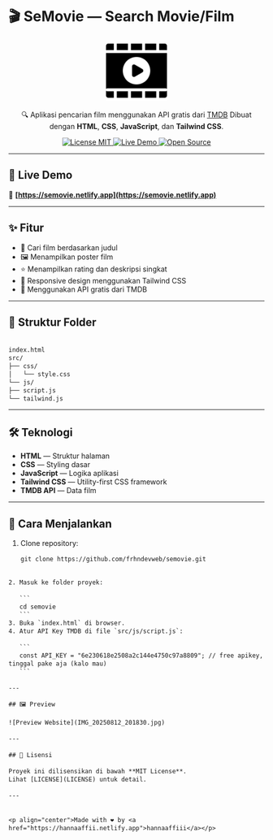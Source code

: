 # 🎬 SeMovie — Search Movie/Film

<p align="center">
  <img src="apple-touch-icon.png" alt="SeMovie Logo" width="120">
</p>

<p align="center">
  🔍 Aplikasi pencarian film menggunakan API gratis dari <a href="https://www.themoviedb.org/">TMDB</a>  
  Dibuat dengan <b>HTML</b>, <b>CSS</b>, <b>JavaScript</b>, dan <b>Tailwind CSS</b>.
</p>

<p align="center">
  <a href="https://github.com/frhndevweb/semovie/blob/main/LICENSE">
    <img src="https://img.shields.io/badge/license-MIT-green.svg" alt="License MIT">
  </a>
  <a href="https://semovie.netlify.app">
    <img src="https://img.shields.io/badge/demo-online-blue.svg" alt="Live Demo">
  </a>
  <a href="https://github.com/frhndevweb/semovie">
    <img src="https://img.shields.io/badge/open%20source-yes-orange.svg" alt="Open Source">
  </a>
</p>

---

## 🚀 Live Demo
🔗 **[https://semovie.netlify.app](https://semovie.netlify.app)**

---

## ✨ Fitur
- 🔎 Cari film berdasarkan judul
- 🖼️ Menampilkan poster film
- ⭐ Menampilkan rating dan deskripsi singkat
- 📱 Responsive design menggunakan Tailwind CSS
- 🔑 Menggunakan API gratis dari TMDB

---

## 📂 Struktur Folder
```

index.html
src/
├── css/
│   └── style.css
└── js/
├── script.js
└── tailwind.js

````

---

## 🛠️ Teknologi
- **HTML** — Struktur halaman
- **CSS** — Styling dasar
- **JavaScript** — Logika aplikasi
- **Tailwind CSS** — Utility-first CSS framework
- **TMDB API** — Data film

---

## 📜 Cara Menjalankan
1. Clone repository:
   ```
   git clone https://github.com/frhndevweb/semovie.git
````

2. Masuk ke folder proyek:

   ```
   cd semovie
   ```
3. Buka `index.html` di browser.
4. Atur API Key TMDB di file `src/js/script.js`:

   ```
   const API_KEY = "6e230618e2508a2c144e4750c97a8809"; // free apikey, tinggal pake aja (kalo mau)
   ```

---

## 🖼️ Preview

![Preview Website](IMG_20250812_201830.jpg)

---

## 📜 Lisensi

Proyek ini dilisensikan di bawah **MIT License**.
Lihat [LICENSE](LICENSE) untuk detail.

---


<p align="center">Made with ❤️ by <a href="https://hannaaffii.netlify.app">hannaaffiii</a></p>

